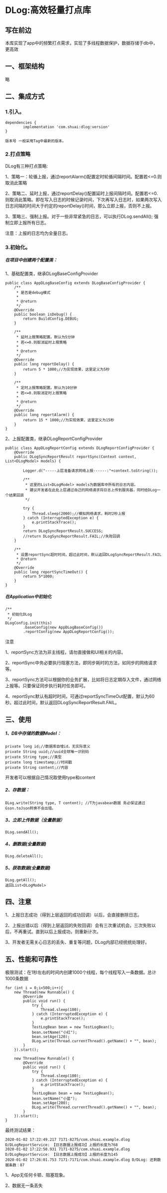 # DLog:高效轻量打点库
## 写在前边


本库实现了app中的频繁打点需求，实现了多线程数据保护，数据存储于db中，更高效


## 一、框架结构

略


## 二、集成方式

### 1.引入。

```
dependencies {
        implementation 'com.shuai:dlog:version'
}

版本号 一般采用Tag中最新的版本。
```

### 2.打点策略
DLog有三种打点策略:

1、策略一：轮循上报，通过reportAlarm()配置定时轮循间隔时间。配置若<=0.则取消此策略

2、策略二、延时上报，通过reportDelay()配置延时上报间隔时间。配置若<=0.则取消此策略。即在写入日志的时候记录时间，下次再写入日志时，如果两次写入日志间隔的时间大于约定的reportDelay()时间，那么立即上报，否则不上报。

3、策略三、强制上报。对于一些非常紧急的日志，可以执行DLog.sendAll(); 强制立即上报所有日志。

注意：上报的日志均为全量日志。


### 3.初始化。

##### 在项目中创建两个配置类：
1、基础配置类，继承DLogBaseConfigProvider
```
public class AppDLogBaseConfig extends DLogBaseConfigProvider {
    /**
     * 是否是debug模式
     *
     * @return
     */
    @Override
    public boolean isDebug() {
        return BuildConfig.DEBUG;
    }

    /**
     * 延时上报策略配置。默认为5分钟
     * 若<=0.则取消延时上报策略
     *
     * @return
     */
    @Override
    public long reportDelay() {
        return 5 * 1000;//为实现效果，这里定义为5秒
    }

    /**
     * 定时上报策略配置。默认为10分钟
     * 若<=0.则取消定时上报策略
     *
     * @return
     */
    @Override
    public long reportAlarm() {
        return 15 * 1000;//为实现效果，这里定义为15秒
    }
}

```
2、上报配置类，继承DLogReportConfigProvider
```
public class AppDLogReportConfig extends DLogReportConfigProvider {
    @Override
    public DLogSyncReportResult reportSync(Context context, List<DLogModel> models) {

        Logger.d("-----上层准备请求网络上报------:"+context.toString());

        /**
         * 这里的List<DLogModel> models为数据库中所有的日志内容。
         * 建议开发者在此处上层通过自己的网络请求将日志上传到服务器，同时给DLog一个结果回调
         */

        try {
            Thread.sleep(2000);//模拟网络请求，耗时2秒上报
        } catch (InterruptedException e) {
            e.printStackTrace();
        }
        return DLogSyncReportResult.SUCCESS;
        //return DLogSyncReportResult.FAIL;//失败回调
    }

    /**
     * 设置reportSync超时时间，超过此时间，默认返回DLogSyncReportResult.FAIL
     * @return
     */
    @Override
    public long reportSyncTimeOut() {
        return 5*1000;
    }
}
```
##### 在Application中初始化

```
/**
 * 初始化DLog
 */
DLogConfig.init(this)
        .baseConfig(new AppDLogBaseConfig())
        .reportConfig(new AppDLogReportConfig());
```

注意

1、reportSync方法为非主线程，请勿直接做和UI相关的内容。

2、reportSync中务必要执行阻塞方法，即同步耗时的方法，如同步的网络请求等。

3、reportSync方法可以根据你的业务扩展，比如将日志定期存入文件，通过网络上报等。只要保证同步执行耗时任务即可。

4、reportSync默认有超时时间，可通过reportSyncTimeOut配置，默认为60秒。超过此时间，默认返回DLogSyncReportResult.FAIL。

## 三、使用

##### 1、DB中存储的数据Model：

```
private long id;//数据库自增id，无实际意义
private String uuid;//uuid全球唯一识别码
private String type;//类型
private long timestamp;//时间戳
private String content;//内容
```
开发者可以根据自己情况取使用type和content

##### 2、存数据：
```
DLog.write(String type, T content); //T为javabean数据 务必保证通过Gson.toJson转换不会出错。
```
##### 3、立即上传数据（全量数据）
```
DLog.sendAll();
```

##### 4、删数据(全量数据)
```
DLog.deleteAll();
```
##### 5、获取数据(全量数据)
```
DLog.getAll();
返回List<DLogModel>
```

## 四、注意


1、上报日志成功（得到上层返回的成功回调）以后，会直接删除日志。

2、上报出错以后（得到上层返回的失败回调）会有三次重试机会。三次失败以后，不再重试。直到以后上报成功，则重新计次。

3、开发者无需关心日志的丢失、重复等问题，DLog内部已经统统处理好。

## 五、性能和可靠性
极限测试：在1秒左右的时间内创建1000个线程，每个线程写入一条数据。总计1000条数据
```
for (int i = 0;i<500;i++){
    new Thread(new Runnable() {
        @Override
        public void run() {
            try {
                Thread.sleep(100);
            } catch (InterruptedException e) {
                e.printStackTrace();
            }
            TestLogBean bean = new TestLogBean();
            bean.setName("小红");
            bean.setAge(120);
            DLog.write(Thread.currentThread().getName() + "", bean);
        }
    }).start();

    new Thread(new Runnable() {
        @Override
        public void run() {
            try {
                Thread.sleep(100);
            } catch (InterruptedException e) {
                e.printStackTrace();
            }
            TestLogBean bean = new TestLogBean();
            bean.setName("小蓝");
            bean.setAge(200);
            DLog.write(Thread.currentThread().getName() + "", bean);
        }
    }).start();
}
```
最终测试结果：

```
2020-01-02 17:22:49.217 7171-8275/com.shuai.example.dlog D/DLogReportService: 【日志数据上报成功】上报的长度为768
2020-01-02 17:22:50.931 7171-8275/com.shuai.example.dlog D/DLogReportService: 【日志数据上报成功】上报的长度为145
2020-01-02 17:26:01.753 7171-7171/com.shuai.example.dlog D/DLog: 还剩数据条数：87
```
1、App无任何卡顿、阻塞现象。

2、数据无一条丢失